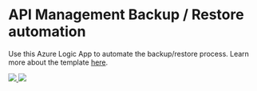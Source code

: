  # API Management Backup / Restore automation

Use this Azure Logic App to automate the backup/restore process. Learn more about the template <a href="../readme.md" target="_blank">here</a>.

<a href="https://portal.azure.com/#create/Microsoft.Template/uri/https%3A%2F%2Fraw.githubusercontent.com%2Fwsilveiranz%2Fapimbackuprestore%2Fmaster%2Fazuredeploy.json" target="_blank">
    <img src="http://azuredeploy.net/deploybutton.png"/>
</a>
<a href="http://armviz.io/#/?load=https%3A%2F%2Fraw.githubusercontent.com%2Fwsilveiranz%2Fapimbackuprestore%2Fazuredeploy.json" target="_blank">
    <img src="http://armviz.io/visualizebutton.png"/>
</a>
